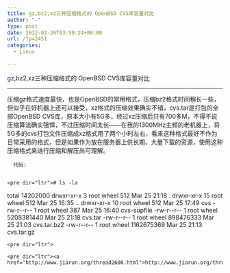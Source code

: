 ```yaml
---
title: gz,bz2,xz三种压缩格式的 OpenBSD CVS库容量对比
author: "-"
type: post
date: 2012-02-26T03:59:24+00:00
url: /?p=2451
categories:
  - Linux

---
```


  gz,bz2,xz三种压缩格式的 OpenBSD CVS库容量对比

<hr size="1" />

<div id="post_message_4838">
  压缩gz格式速度最快，也是OpenBSD的常用格式，压缩bz2格式时间稍长一些，但似乎在好机器上还可以接受，xz格式的压缩效果确实不错，cvs.tar是打包的全部OpenBSD CVS库，原本大小有5G多，经过xz压缩后只有700多M，不得不说压缩算法确实强悍，不过压缩时间太长——在我的1300MHz主频的老机器上，将5G多的cvs打包文件压缩成xz格式用了两个小时左右，看来这种格式最好不作为日常采用的格式，但是如果作为放在服务器上供长期、大量下载的资源，使用这种压缩格式来进行压缩和解压尚可理解。 
  
    
      代码:
    
    
    <pre dir="ltr"># ls -la
total 14202000
drwxr-xr-x   3 root  wheel         512 Mar 25 21:18 .
drwxr-xr-x  15 root  wheel         512 Mar 25 16:35 ..
drwxr-xr-x  10 root  wheel         512 Mar 25 17:49 cvs
-rw-r--r--   1 root  wheel         387 Mar 25 16:40 cvs-supfile
-rw-r--r--   1 root  wheel  5208381440 Mar 25 21:18 cvs.tar
-rw-r--r--   1 root  wheel   898476333 Mar 25 21:03 cvs.tar.bz2
-rw-r--r--   1 root  wheel  1162675369 Mar 25 21:13 cvs.tar.gz
    
    <pre dir="ltr">
    
    <pre dir="ltr"><a href="http://www.jiarun.org/thread2600.html">http://www.jiarun.org/thread2600.html</a>
  
